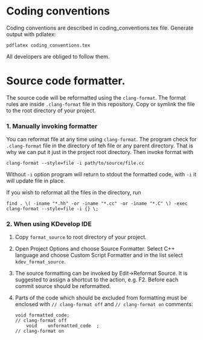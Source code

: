 # Coding conventions

Coding conventions are described in coding_conventions.tex file. Generate output
with pdlatex:

    pdflatex coding_conventions.tex

All developers are obliged to follow them.

# Source code formatter.

The source code will be reformatted using the `clang-format`. The format rules
are inside `.clang-format` file in this repository. Copy or symlink the file
to the root directory of your project.

### 1. Manually invoking formatter

You can reformat file at any time using `clang-format`. The program check for
`.clang-format` file in the directory of teh file or any parent directory. That
is why we can put it just in the project root directory. Then invoke format with

    clang-format --style=file -i path/to/source/file.cc

Without `-i` option program will return to stdout the formatted code, with `-i`
it will update file in place.

If you wish to reformat all the files in the directory, run

    find . \( -iname "*.hh" -or -iname "*.cc" -or -iname "*.C" \) -exec clang-format --style=file -i {} \;


### 2. When using KDevelop IDE

 1. Copy `format_source` to root directory of your project.
 2. Open Project Options and choose Source Formatter. Select C++ language and
    choose Custom Script Formatter and in the list select `kdev_format_source`.
 3. The source formatting can be invoked by Edit->Reformat Source. It is
    suggested to assign a shortcut to the action, e.g. F2. Before each commit
    source should be reformatted.
 4. Parts of the code which should be excluded from formatting must be
    enclosed with `// clang-format off` and `// clang-format on` comments:

        void formatted_code;
        // clang-format off
            void    unformatted_code  ;
        // clang-format on

